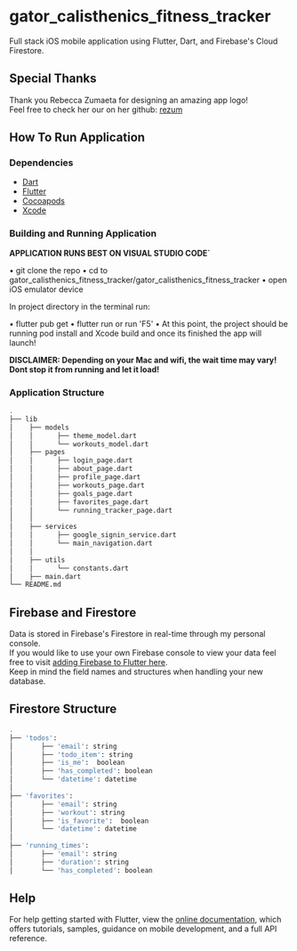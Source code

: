 # gator_calisthenics_fitness_tracker

Full stack iOS mobile application using Flutter, Dart, and Firebase's Cloud Firestore.

## Special Thanks

Thank you Rebecca Zumaeta for designing an amazing app logo! <br>
Feel free to check her our on her github: [rezum](https://github.com/rezum)

## How To Run Application

### Dependencies
- [Dart](https://dart.dev/get-dart)
- [Flutter](https://flutter.dev/docs/get-started/install)
- [Cocoapods](https://guides.cocoapods.org/using/getting-started.html)
- [Xcode](https://developer.apple.com/xcode/)

### Building and Running Application

**APPLICATION RUNS BEST ON VISUAL STUDIO CODE`**

• git clone the repo
• cd to gator_calisthenics_fitness_tracker/gator_calisthenics_fitness_tracker
• open iOS emulator device

In project directory in the terminal run:

• flutter pub get 
• flutter run or run 'F5'
• At this point, the project should be running pod install and Xcode build and once its finished the app will launch!

**DISCLAIMER: Depending on your Mac and wifi, the wait time may vary! Dont stop it from running and let it load!**

### Application Structure
```bash
.
├── lib
│    ├── models
│    │      ├── theme_model.dart
│    │      └── workouts_model.dart
│    ├── pages
│    │      ├── login_page.dart
│    │      ├── about_page.dart
│    │      ├── profile_page.dart
│    │      ├── workouts_page.dart
│    │      ├── goals_page.dart
│    │      ├── favorites_page.dart
│    │      └── running_tracker_page.dart
│    │
│    ├── services
│    │      ├── google_signin_service.dart
│    │      └── main_navigation.dart
│    │
│    ├── utils
│    │      └── constants.dart
│    ├── main.dart
└── README.md
```

## Firebase and Firestore
Data is stored in Firebase's Firestore in real-time through my personal console. <br>
If you would like to use your own Firebase console to view your data feel free to visit
[adding Firebase to Flutter here](https://firebase.google.com/docs/flutter/setup). <br> Keep in mind the field names and structures when handling your new database.

## Firestore Structure
```bash
.
├── 'todos':
│       ├── 'email': string
│       ├── 'todo_item': string
│       ├── 'is_me':  boolean
│       ├── 'has_completed': boolean
│       └── 'datetime': datetime
│ 
├── 'favorites':
│       ├── 'email': string
│       ├── 'workout': string
│       ├── 'is_favorite':  boolean
│       └── 'datetime': datetime
│
├── 'running_times':
│       ├── 'email': string
│       ├── 'duration': string
│       └── 'has_completed': boolean

```

## Help
For help getting started with Flutter, view the
[online documentation](https://flutter.dev/docs), which offers tutorials,
samples, guidance on mobile development, and a full API reference.